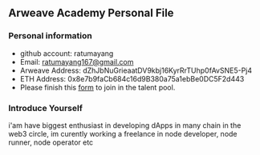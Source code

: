
## Arweave Academy Personal File

### Personal information

- github account: ratumayang
- Email: ratumayang167@gmail.com
- Arweave Address: dZhJbNuGrieaatDV9kbj16KyrRrTUhp0fAvSNE5-Pj4
- ETH Address: 0x8e7b9faCb684c16d9B380a75a1ebBe0DC5F2d443
- Please finish this [form](https://docs.google.com/forms/d/e/1FAIpQLSfWA5fIIcBgmRppm3jNz5vmf9Mai_QMVil-2pO4r7YKn_Zhtw/viewform?usp=sf_link) to join in the talent pool.

### Introduce Yourself
 i'am have biggest enthusiast in developing dApps in many chain in the web3 circle, im curently working a freelance in node developer, node runner, node operator etc
